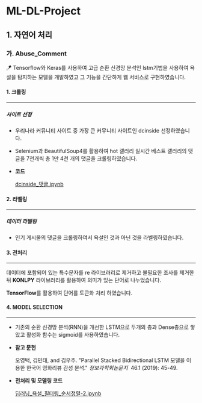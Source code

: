 # ML-DL-Project
## 1. 자연어 처리
### 가. Abuse_Comment
<aside>
🪁 Tensorflow와  Keras를 사용하여 고급 순환 신경망 분석인 lstm기법을 사용하여 욕설을 탐지하는 모델을 개발하였고 그 기능을 간단하게 웹 서비스로 구현하였습니다.

</aside>

#### 1. 크롤링

---

##### **사이트 선정**



- 우리나라 커뮤니티 사이트 중 가장 큰 커뮤니티 사이트인 dcinside 선정하였습니다.

- Selenium과 BeautifulSoup4를 활용하여 hot 갤러리 실시간 베스트 갤러리의 댓글을 7천개씩 총 1만 4천 개의 댓글을 크롤링하였습니다.

- **코드**
    
    [dcinside_댓글.ipynb](https://s3-us-west-2.amazonaws.com/secure.notion-static.com/92a53a40-b3d2-43bd-a49d-b5a01f1a8ea9/dcinside_댓글.ipynb)
    

#### 2. 라벨링

---

##### **데이터 라벨링**



- 인기 게시물의 댓글을 크롤링하여서 욕설인 것과 아닌 것을 라벨링하였습니다.

#### 3. 전처리

---



데이터에 포함되어 있는 특수문자를 re 라이브러리로 제거하고 불필요한 조사를 제거한 뒤 **KONLPY** 라이브러리를 활용하여 의미가 있는 단어로 나누었습니다.



**TensorFlow**를 활용하여 단어를 토큰화 처리 하였습니다.

#### 4. MODEL SELECTION

---

- 기존의 순환 신경망 분석(RNN)을 개선한 LSTM으로 두개의 층과 Dense층으로 쌓았고 활성화 함수는 sigmoid를 사용하였습니다.

- **참고 문헌**
    
    오영택, 김민태, and 김우주. "Parallel Stacked Bidirectional LSTM 모델을 이용한 한국어 영화리뷰 감성 분석." *정보과학회논문지*
     46.1 (2019): 45-49.
    
- **전처리 및 모델링 코드**
    
    [딥러닝_욕설_필터링_순서정렬-2.ipynb](https://s3-us-west-2.amazonaws.com/secure.notion-static.com/7fe859c3-2ca1-4d09-bbd9-a40a1860a794/딥러닝_욕설_필터링_순서정렬-2.ipynb)